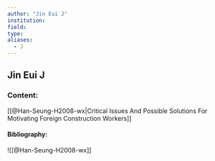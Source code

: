 ```yaml
---
author: "Jin Eui J"
institution:
field:
type:
aliases:
  - J
---
```


## Jin Eui J

### Content:
[[@Han-Seung-H2008-wx|Critical Issues And Possible Solutions For Motivating Foreign Construction Workers]]

#### Bibliography:

![[@Han-Seung-H2008-wx]]